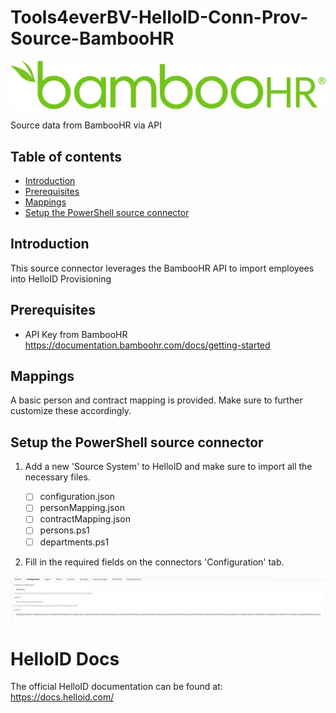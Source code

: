 # Tools4everBV-HelloID-Conn-Prov-Source-BambooHR
<p align="center">
  <img src="assets/bamboohrLogo.png">
</p>
Source data from BambooHR via API

## Table of contents

* [Introduction](#introduction)
* [Prerequisites](#prerequisites)
* [Mappings](#mappings)
* [Setup the PowerShell source connector](#setup-the-powershell-source-connector)

## Introduction

This source connector leverages the BambooHR API to import employees into HelloID Provisioning

## Prerequisites

- API Key from BambooHR https://documentation.bamboohr.com/docs/getting-started

## Mappings

A basic person and contract mapping is provided. Make sure to further customize these accordingly.

## Setup the PowerShell source connector

1. Add a new 'Source System' to HelloID and make sure to import all the necessary files.

    - [ ] configuration.json
    - [ ] personMapping.json
    - [ ] contractMapping.json
    - [ ] persons.ps1
    - [ ] departments.ps1

2. Fill in the required fields on the connectors 'Configuration' tab.

![image](assets/BambooHRConfiguration.jpg)

# HelloID Docs
The official HelloID documentation can be found at: https://docs.helloid.com/
